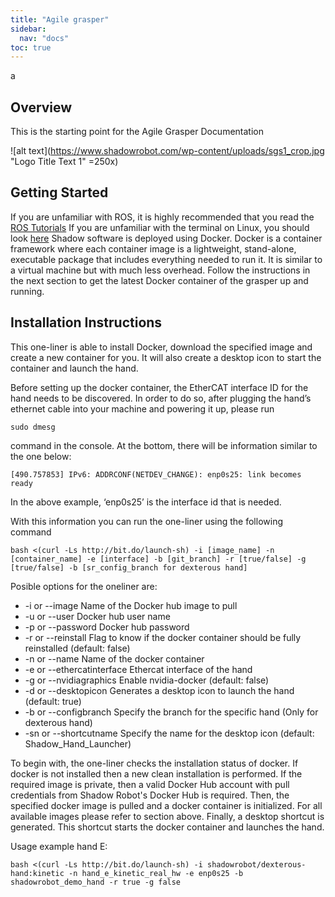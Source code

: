 ```yaml
---
title: "Agile grasper"
sidebar:
  nav: "docs"
toc: true
---
```

 a
## Overview

This is the starting point for the Agile Grasper Documentation

![alt text](https://www.shadowrobot.com/wp-content/uploads/sgs1_crop.jpg "Logo Title Text 1" =250x)

## Getting Started

If you are unfamiliar with ROS, it is highly recommended that you read the [ROS Tutorials](http://www.ros.org/wiki/ROS/Tutorials) 
If you are unfamiliar with the terminal on Linux, you should look [here](https://askubuntu.com/questions/183775/how-do-i-open-a-terminal)
Shadow software is deployed using Docker. Docker is a container framework where each container image is a lightweight, stand-alone, executable package that includes everything needed to run it. It is similar to a virtual machine but with much less overhead. Follow the instructions in the next section to get the latest Docker container of the grasper up and running.

## Installation Instructions
This one-liner is able to install Docker, download the specified image and create a new container for you. It will also create a desktop icon to start the container and launch the hand.

Before setting up the docker container, the EtherCAT interface ID for the hand needs to be discovered. In order to do so, after plugging the hand’s ethernet cable into your machine and powering it up, please run
```shell
sudo dmesg
```
command in the console. At the bottom, there will be information similar to the one below:
```shell
[490.757853] IPv6: ADDRCONF(NETDEV_CHANGE): enp0s25: link becomes ready
```
In the above example, ‘enp0s25’ is the interface id that is needed. 

With this information you can run the one-liner using the following command
```shell
bash <(curl -Ls http://bit.do/launch-sh) -i [image_name] -n [container_name] -e [interface] -b [git_branch] -r [true/false] -g [true/false] -b [sr_config_branch for dexterous hand]
```

Posible options for the oneliner are:

* -i or --image             Name of the Docker hub image to pull
* -u or --user              Docker hub user name
* -p or --password          Docker hub password
* -r or --reinstall         Flag to know if the docker container should be fully reinstalled (default: false)
* -n or --name              Name of the docker container
* -e or --ethercatinterface Ethercat interface of the hand
* -g or --nvidiagraphics    Enable nvidia-docker (default: false)
* -d or --desktopicon       Generates a desktop icon to launch the hand (default: true)
* -b or --configbranch      Specify the branch for the specific hand (Only for dexterous hand)
* -sn or --shortcutname     Specify the name for the desktop icon (default: Shadow_Hand_Launcher)

To begin with, the one-liner checks the installation status of docker. If docker is not installed then a new clean installation is performed. If the required image is private, 
then a valid Docker Hub account with pull credentials from Shadow Robot's Docker Hub is required. Then, the specified docker image is pulled and a docker 
container is initialized. For all available images please refer to section above. Finally, a desktop shortcut is generated. This shortcut starts the docker container and launches 
the hand.

Usage example hand E:
```
bash <(curl -Ls http://bit.do/launch-sh) -i shadowrobot/dexterous-hand:kinetic -n hand_e_kinetic_real_hw -e enp0s25 -b shadowrobot_demo_hand -r true -g false
```

